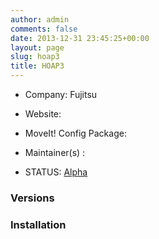 ```yaml
---
author: admin
comments: false
date: 2013-12-31 23:45:25+00:00
layout: page
slug: hoap3
title: HOAP3
---
```



	
  * Company: Fujitsu

	
  * Website:

	
  * MoveIt! Config Package:

	
  * Maintainer(s) :

	
  * STATUS: [Alpha](/about/moveit-status#status-code-robots)




### Versions








### Installation






